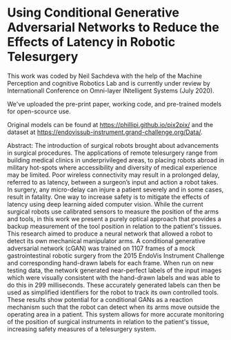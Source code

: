 
# Using Conditional Generative Adversarial Networks to Reduce the Effects of Latency in Robotic Telesurgery

This work was coded by Neil Sachdeva with the help of the Machine Perception and cognitive Robotics Lab and is currently under review by Internationall Conference on Omni-layer INtelligent Systems (July 2020). 

We've uploaded the pre-print paper, working code, and pre-trained models for open-scource use. 

Original models can be found at https://phillipi.github.io/pix2pix/ and the dataset at https://endovissub-instrument.grand-challenge.org/Data/.

Abstract:
The introduction of surgical robots brought about advancements in surgical procedures. The applications of remote telesurgery range from building medical clinics in underprivileged areas, to placing robots abroad in military hot-spots where accessibility and diversity of medical experience may be limited. Poor wireless connectivity may result in a prolonged delay, referred to as latency, between a surgeon’s input and action a robot takes. In surgery, any micro-delay can injure a patient severely and in some cases, result in fatality. One way to increase safety is to mitigate the effects of latency using deep learning aided computer vision. While the current surgical robots use calibrated sensors to measure the position of the arms and tools, in this work we present a purely optical approach that provides a backup measurement of the tool position in relation to the patient's tissues. This research aimed to produce a neural network that allowed a robot to detect its own mechanical manipulator arms. A conditional generative adversarial network (cGAN) was trained on 1107 frames of a mock gastrointestinal robotic surgery from the 2015 EndoVis Instrument Challenge and corresponding hand-drawn labels for each frame. When run on new testing data, the network generated near-perfect labels of the input images which were visually consistent with the hand-drawn labels and was able to do this in 299 milliseconds. These accurately generated labels can then be used as simplified identifiers for the robot to track its own controlled tools. These results show potential for a conditional GANs as a reaction mechanism such that the robot can detect when its arms move outside the operating area in a patient. This system allows for more accurate monitoring of the position of surgical instruments in relation to the patient's tissue, increasing safety measures of a telesurgery system.


 
